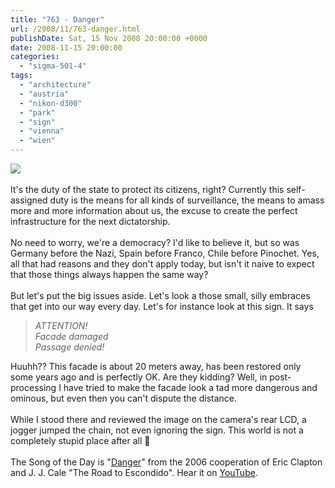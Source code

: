 ```yaml
---
title: "763 - Danger"
url: /2008/11/763-danger.html
publishDate: Sat, 15 Nov 2008 20:00:00 +0000
date: 2008-11-15 20:00:00
categories: 
  - "sigma-501-4"
tags: 
  - "architecture"
  - "austria"
  - "nikon-d300"
  - "park"
  - "sign"
  - "vienna"
  - "wien"
---
```

<a href="https://d25zfm9zpd7gm5.cloudfront.net/1200x1200/2008/20081114_085345_ps.jpg" target="_blank"><img src="https://d25zfm9zpd7gm5.cloudfront.net/0600x0600/2008/20081114_085345_ps.jpg"/></a><br/><br/>It's the duty of the state to protect its citizens, right? Currently this self-assigned duty is the means for all kinds of surveillance, the means to amass more and more information about us, the excuse to create the perfect infrastructure for the next dictatorship. <br/><br/>No need to worry, we're a democracy? I'd like to believe it, but so was Germany before the Nazi, Spain before Franco, Chile before Pinochet. Yes, all that had reasons and they don't apply today, but isn't it naive to expect that those things always happen the same way? <br/><br/> But let's put the big issues aside. Let's look a those small, silly embraces that get into our way every day. Let's for instance look at this sign. It says <blockquote><span style="font-style:italic;">ATTENTION!<br/>Facade damaged<br/>Passage denied!</span></blockquote>Huuhh?? This facade is about 20 meters away, has been restored only some years ago and is perfectly OK. Are they kidding? Well, in post-processing I have tried to make the facade look a tad more dangerous and ominous, but even then you can't dispute the distance.<br/><br/>While I stood there and reviewed the image on the camera's rear LCD, a jogger jumped the chain, not even ignoring the sign. This world is not a completely stupid place after all 🙂<br/><br/>The Song of the Day is "<a href="http://www.lyricsmania.com/lyrics/eric_clapton_lyrics_2113/the_road_to_escondido_lyrics_32090/danger_lyrics_347367.html" target="_blank">Danger</a>" from the 2006 cooperation of Eric Clapton and J. J. Cale "The Road to Escondido". Hear it on <a href="http://www.youtube.com/watch?v=4lgA5KJpjEY" target="_blank">YouTube</a>.
